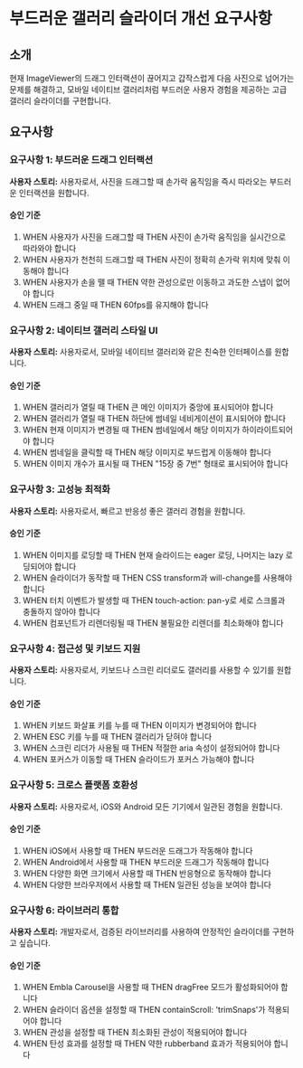 # 부드러운 갤러리 슬라이더 개선 요구사항

## 소개

현재 ImageViewer의 드래그 인터랙션이 끊어지고 갑작스럽게 다음 사진으로 넘어가는 문제를 해결하고, 모바일 네이티브 갤러리처럼 부드러운 사용자 경험을 제공하는 고급 갤러리 슬라이더를 구현합니다.

## 요구사항

### 요구사항 1: 부드러운 드래그 인터랙션

**사용자 스토리:** 사용자로서, 사진을 드래그할 때 손가락 움직임을 즉시 따라오는 부드러운 인터랙션을 원합니다.

#### 승인 기준
1. WHEN 사용자가 사진을 드래그할 때 THEN 사진이 손가락 움직임을 실시간으로 따라와야 합니다
2. WHEN 사용자가 천천히 드래그할 때 THEN 사진이 정확히 손가락 위치에 맞춰 이동해야 합니다
3. WHEN 사용자가 손을 뗄 때 THEN 약한 관성으로만 이동하고 과도한 스냅이 없어야 합니다
4. WHEN 드래그 중일 때 THEN 60fps를 유지해야 합니다

### 요구사항 2: 네이티브 갤러리 스타일 UI

**사용자 스토리:** 사용자로서, 모바일 네이티브 갤러리와 같은 친숙한 인터페이스를 원합니다.

#### 승인 기준
1. WHEN 갤러리가 열릴 때 THEN 큰 메인 이미지가 중앙에 표시되어야 합니다
2. WHEN 갤러리가 열릴 때 THEN 하단에 썸네일 네비게이션이 표시되어야 합니다
3. WHEN 현재 이미지가 변경될 때 THEN 썸네일에서 해당 이미지가 하이라이트되어야 합니다
4. WHEN 썸네일을 클릭할 때 THEN 해당 이미지로 부드럽게 이동해야 합니다
5. WHEN 이미지 개수가 표시될 때 THEN "15장 중 7번" 형태로 표시되어야 합니다

### 요구사항 3: 고성능 최적화

**사용자 스토리:** 사용자로서, 빠르고 반응성 좋은 갤러리 경험을 원합니다.

#### 승인 기준
1. WHEN 이미지를 로딩할 때 THEN 현재 슬라이드는 eager 로딩, 나머지는 lazy 로딩되어야 합니다
2. WHEN 슬라이더가 동작할 때 THEN CSS transform과 will-change를 사용해야 합니다
3. WHEN 터치 이벤트가 발생할 때 THEN touch-action: pan-y로 세로 스크롤과 충돌하지 않아야 합니다
4. WHEN 컴포넌트가 리렌더링될 때 THEN 불필요한 리렌더를 최소화해야 합니다

### 요구사항 4: 접근성 및 키보드 지원

**사용자 스토리:** 사용자로서, 키보드나 스크린 리더로도 갤러리를 사용할 수 있기를 원합니다.

#### 승인 기준
1. WHEN 키보드 화살표 키를 누를 때 THEN 이미지가 변경되어야 합니다
2. WHEN ESC 키를 누를 때 THEN 갤러리가 닫혀야 합니다
3. WHEN 스크린 리더가 사용될 때 THEN 적절한 aria 속성이 설정되어야 합니다
4. WHEN 포커스가 이동할 때 THEN 슬라이드가 포커스 가능해야 합니다

### 요구사항 5: 크로스 플랫폼 호환성

**사용자 스토리:** 사용자로서, iOS와 Android 모든 기기에서 일관된 경험을 원합니다.

#### 승인 기준
1. WHEN iOS에서 사용할 때 THEN 부드러운 드래그가 작동해야 합니다
2. WHEN Android에서 사용할 때 THEN 부드러운 드래그가 작동해야 합니다
3. WHEN 다양한 화면 크기에서 사용할 때 THEN 반응형으로 동작해야 합니다
4. WHEN 다양한 브라우저에서 사용할 때 THEN 일관된 성능을 보여야 합니다

### 요구사항 6: 라이브러리 통합

**사용자 스토리:** 개발자로서, 검증된 라이브러리를 사용하여 안정적인 슬라이더를 구현하고 싶습니다.

#### 승인 기준
1. WHEN Embla Carousel을 사용할 때 THEN dragFree 모드가 활성화되어야 합니다
2. WHEN 슬라이더 옵션을 설정할 때 THEN containScroll: 'trimSnaps'가 적용되어야 합니다
3. WHEN 관성을 설정할 때 THEN 최소화된 관성이 적용되어야 합니다
4. WHEN 탄성 효과를 설정할 때 THEN 약한 rubberband 효과가 적용되어야 합니다
